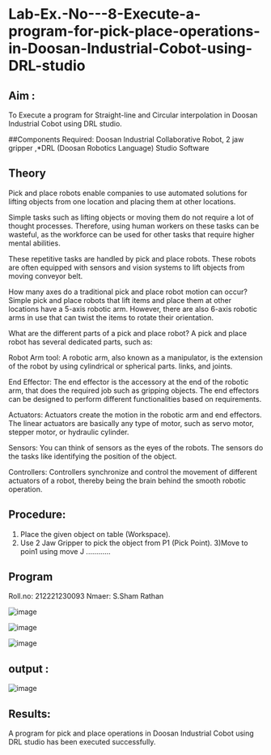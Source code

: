 # Lab-Ex.-No---8-Execute-a-program-for-pick-place-operations-in-Doosan-Industrial-Cobot-using-DRL-studio
## Aim :
To Execute a program for Straight-line and Circular interpolation in Doosan Industrial Cobot using DRL studio.

##Components Required: Doosan Industrial Collaborative Robot, 2 jaw gripper ,*DRL (Doosan Robotics Language) Studio Software


## Theory 
Pick and place robots enable companies to use automated solutions for lifting objects from one location and placing them at other locations.

Simple tasks such as lifting objects or moving them do not require a lot of thought processes. Therefore, using human workers on these tasks can be wasteful, as the workforce can be used for other tasks that require higher mental abilities.

These repetitive tasks are handled by pick and place robots. These robots are often equipped with sensors and vision systems to lift objects from moving conveyor belt.

How many axes do a traditional pick and place robot motion can occur?
Simple pick and place robots that lift items and place them at other locations have a 5-axis robotic arm. However, there are also 6-axis robotic arms in use that can twist the items to rotate their orientation.

What are the different parts of a pick and place robot?
A pick and place robot has several dedicated parts, such as:

Robot Arm tool: A robotic arm, also known as a manipulator, is the extension of the robot by using cylindrical or spherical parts. links, and joints.

End Effector: The end effector is the accessory at the end of the robotic arm, that does the required job such as gripping objects. The end effectors can be designed to perform different functionalities based on requirements.

Actuators: Actuators create the motion in the robotic arm and end effectors. The linear actuators are basically any type of motor, such as servo motor, stepper motor, or hydraulic cylinder.

Sensors: You can think of sensors as the eyes of the robots. The sensors do the tasks like identifying the position of the object.

Controllers: Controllers synchronize and control the movement of different actuators of a robot, thereby being the brain behind the smooth robotic operation.



## Procedure:


1) Place the given object on table (Workspace).
2) Use 2 Jaw Gripper to pick the object from P1 (Pick Point). 
3)Move to poin1 using move J
............


## Program 
Roll.no: 212221230093
Nmaer: S.Sham Rathan


![image](https://github.com/ShamRathan/Lab-Ex.-No---8-Execute-a-program-for-pick-place-operations-in-Doosan-Industrial-Cobot-using-DRL-st/assets/93587823/fafb2380-3634-4bdf-ab85-5263748f59a8)

![image](https://github.com/ShamRathan/Lab-Ex.-No---8-Execute-a-program-for-pick-place-operations-in-Doosan-Industrial-Cobot-using-DRL-st/assets/93587823/70777fe0-166f-48e2-91aa-6ea52235c6c2)

![image](https://github.com/ShamRathan/Lab-Ex.-No---8-Execute-a-program-for-pick-place-operations-in-Doosan-Industrial-Cobot-using-DRL-st/assets/93587823/bd959da4-9df2-4f12-b8ba-e40621f50cfd)



## output : 
![image](https://github.com/ShamRathan/Lab-Ex.-No---8-Execute-a-program-for-pick-place-operations-in-Doosan-Industrial-Cobot-using-DRL-st/assets/93587823/56d571b4-803e-4b9d-80ec-0273b7f6ae7d)



## Results: 
A program for pick and place operations in Doosan Industrial Cobot using DRL studio has been executed successfully.





